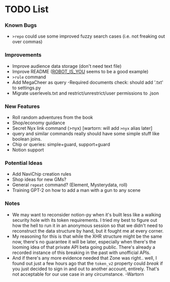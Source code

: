 # TODO List

### Known Bugs
- `>repo` could use some improved fuzzy search cases (i.e. not freaking out over commas)

### Improvements
- Improve audience data storage (don't need text file)
- Improve README ([ROBOT_IS_YOU](https://github.com/RocketRace/robot-is-you) seems to be a good example)
- `>rule` command
- Add MegaCheer as query
 -Required documents check: should add '.txt' to settings.py
 - Migrate userlevels.txt and restrict/unrestrict/user permissions to .json

### New Features
- Roll random adventures from the book
- Shop/economy guidance
- Secret Nyx link command (>nyx) [wartorn: will add `>nyx` alias later]
- query and similar commands really should have some simple stuff like boolean joins.
- Chip or queries: simple+guard, support+guard
- Notion support

### Potential Ideas
- Add NaviChip creation rules
- Shop ideas for new GMs?
- General `repeat` command? (Element, Mysterydata, roll)
- Training GPT-2 on how to add a man with a gun to any scene

### Notes
* We may want to reconsider notion-py when it's built less like a walking security hole with its token requirements.
  I tried my best to figure out how the hell to run it in an anonymous session so that we didn't need to reconstruct
  the data structure by hand, but it fought me at every corner.
* My reasoning for this is that while the XHR structure might be the same now, there's no guarantee it will be later, especially when there's the looming idea of that private API beta going public.  There's already a recorded instance of this breaking in the past with unofficial APIs.
* And if there's any more evidence needed that Zone was right.. well, I found out just a few hours ago that the `token_v2` property could _break_ if you just decided to sign in and out to another account, entirely. That's not acceptable for our use case in any circumstance. -Wartorn